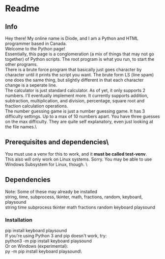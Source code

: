 # Readme
## Info
Hey there! My online name is Diode, and I am a Python and HTML programmer based in Canada.\
Welcome to the Python page! \
Essentially, this page is a conglomeration (a mix of things that may not go together) of Python scripts. The root program is what you run, to start the other programs. \
There is a brute force program that basically just goes character by character until it prints the script you want. The brute form LS (line spam) one does the same thing, but slightly different in that each character change is a seperate line.\
The calculator is just standard calculator. As of yet, it only supports 2 numbers. I'll eventually implement more. It currently supports addition, subtraction, multiplication, and division, percentage, square root and fraction calculation operations. \
The number guessing game is just a number guessing game. It has 3 difficulty settings. Up to a max of 10 numbers apart. You have three guesses on the max difficulty.
They are quite self explanatory, even just looking at the file names.\
## Prerequisites and dependencies\
You must use a venv for this to work, and it **must be called test-venv**. \
This also will only work on Linux systems. Sorry. You may be able to use Windows Subsystem for Linux, though. \
## Dependencies
Note: Some of these may already be installed\
string, time, subprocess, tkinter, math, fractions, random, keyboard, playsound\
string time subprocess tkinter math fractions random keyboard playsound
### Installation
pip install keyboard playsound\
If you're using Python 3 and pip doesn't work, try:\
python3 -m pip install keyboard playsound\
Or on Windows (experimental):\
py -m pip install keyboard playsound\
